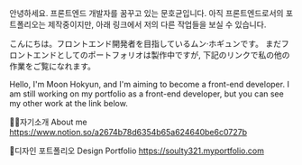 안녕하세요. 프론트엔드 개발자를 꿈꾸고 있는 문호균입니다. 
아직 프론트엔드로서의 포트폴리오는 제작중이지만, 아래 링크에서 저의 다른 작업들을 보실 수 있습니다.

こんにちは。フロントエンド開発者を目指しているムン·ホギュンです。 
まだフロントエンドとしてのポートフォリオは製作中ですが, 下記のリンクで私の他の作業をご覧になれます。

Hello, I'm Moon Hokyun, and I'm aiming to become a front-end developer. 
I am still working on my portfolio as a front-end developer, but you can see my other work at the link below.

🙋‍♂️자기소개
About me https://www.notion.so/a2674b78d6354b65a624640be6c0727b

🎨디자인 포트폴리오
Design Portfolio https://soulty321.myportfolio.com

